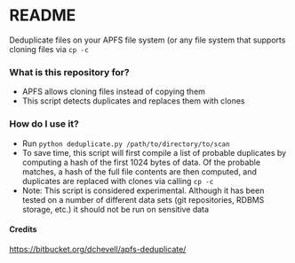 # README #

Deduplicate files on your APFS file system (or any file system that supports cloning files via `cp -c`

### What is this repository for? ###

* APFS allows cloning files instead of copying them
* This script detects duplicates and replaces them with clones

### How do I use it? ###

* Run `python deduplicate.py /path/to/directory/to/scan`
* To save time, this script will first compile a list of probable duplicates by computing a hash of the first 1024 bytes of data. Of the probable matches, a hash of the full file contents are then computed, and duplicates are replaced with clones via calling `cp -c`
* Note: This script is considered experimental. Although it has been tested on a number of different data sets (git repositories, RDBMS storage, etc.) it should not be run on sensitive data

#### Credits
https://bitbucket.org/dchevell/apfs-deduplicate/